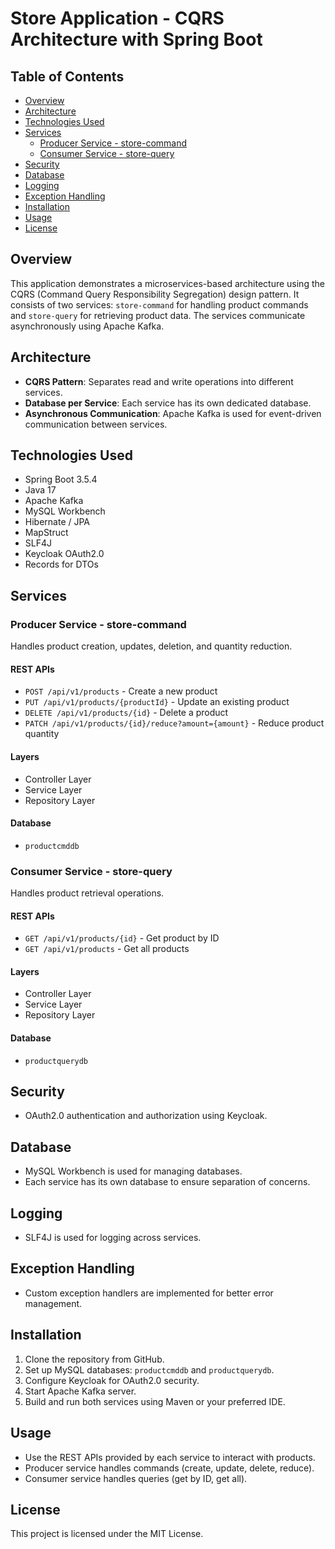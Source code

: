# Store Application - CQRS Architecture with Spring Boot

## Table of Contents
- [Overview](#overview)
- [Architecture](#architecture)
- [Technologies Used](#technologies-used)
- [Services](#services)
  - [Producer Service - store-command](#producer-service---store-command)
  - [Consumer Service - store-query](#consumer-service---store-query)
- [Security](#security)
- [Database](#database)
- [Logging](#logging)
- [Exception Handling](#exception-handling)
- [Installation](#installation)
- [Usage](#usage)
- [License](#license)

## Overview
This application demonstrates a microservices-based architecture using the CQRS (Command Query Responsibility Segregation) design pattern. It consists of two services: `store-command` for handling product commands and `store-query` for retrieving product data. The services communicate asynchronously using Apache Kafka.

## Architecture
- **CQRS Pattern**: Separates read and write operations into different services.
- **Database per Service**: Each service has its own dedicated database.
- **Asynchronous Communication**: Apache Kafka is used for event-driven communication between services.

## Technologies Used
- Spring Boot 3.5.4
- Java 17
- Apache Kafka
- MySQL Workbench
- Hibernate / JPA
- MapStruct
- SLF4J
- Keycloak OAuth2.0
- Records for DTOs

## Services

### Producer Service - store-command
Handles product creation, updates, deletion, and quantity reduction.

#### REST APIs
- `POST /api/v1/products` - Create a new product
- `PUT /api/v1/products/{productId}` - Update an existing product
- `DELETE /api/v1/products/{id}` - Delete a product
- `PATCH /api/v1/products/{id}/reduce?amount={amount}` - Reduce product quantity

#### Layers
- Controller Layer
- Service Layer
- Repository Layer

#### Database
- `productcmddb`

### Consumer Service - store-query
Handles product retrieval operations.

#### REST APIs
- `GET /api/v1/products/{id}` - Get product by ID
- `GET /api/v1/products` - Get all products

#### Layers
- Controller Layer
- Service Layer
- Repository Layer

#### Database
- `productquerydb`

## Security
- OAuth2.0 authentication and authorization using Keycloak.

## Database
- MySQL Workbench is used for managing databases.
- Each service has its own database to ensure separation of concerns.

## Logging
- SLF4J is used for logging across services.

## Exception Handling
- Custom exception handlers are implemented for better error management.

## Installation
1. Clone the repository from GitHub.
2. Set up MySQL databases: `productcmddb` and `productquerydb`.
3. Configure Keycloak for OAuth2.0 security.
4. Start Apache Kafka server.
5. Build and run both services using Maven or your preferred IDE.

## Usage
- Use the REST APIs provided by each service to interact with products.
- Producer service handles commands (create, update, delete, reduce).
- Consumer service handles queries (get by ID, get all).

## License
This project is licensed under the MIT License.
